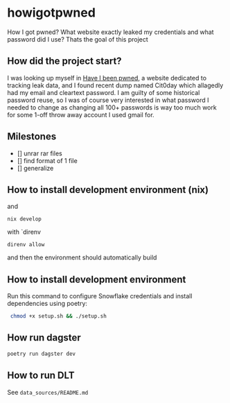 # howigotpwned

How I got pwned? What website exactly leaked my credentials and what password did I use? Thats the goal of this project

## How did the project start?

I was looking up myself in [Have I been pwned](https://haveibeenpwned.com/), a website dedicated to tracking leak data, and I found recent dump named Cit0day which allagedly had my email and cleartext password. I am guilty of some historical password reuse, so I was of course very interested in what password I needed to change as changing all 100+ passwords is way too much work for some 1-off throw away account I used gmail for.

## Milestones

- [] unrar rar files
- [] find format of 1 file
- [] generalize

## How to install development environment (nix)

and

```
nix develop
```

with `direnv

```
direnv allow
```

and then the environment should automatically build
## How to install development environment

Run this command to configure Snowflake credentials and install dependencies using poetry: 

```bash
 chmod +x setup.sh && ./setup.sh
```


## How run dagster

```bash
poetry run dagster dev
```

## How to run DLT

See `data_sources/README.md`

